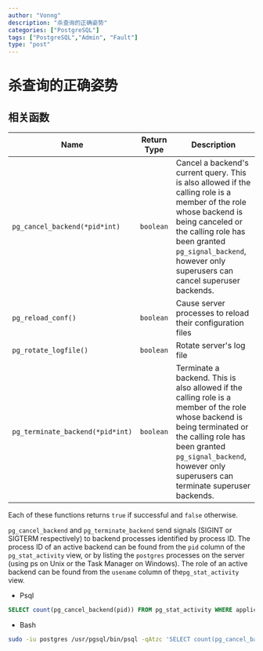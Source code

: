 ```yaml
---
author: "Vonng"
description: "杀查询的正确姿势"
categories: ["PostgreSQL"]
tags: ["PostgreSQL","Admin", "Fault"]
type: "post"
---
```




# 杀查询的正确姿势



## 相关函数



| Name                             | Return Type | Description                                                  |
| -------------------------------- | ----------- | ------------------------------------------------------------ |
| `pg_cancel_backend(*pid*int)`    | `boolean`   | Cancel a backend's current query. This is also allowed if the calling role is a member of the role whose backend is being canceled or the calling role has been granted `pg_signal_backend`, however only superusers can cancel superuser backends. |
| `pg_reload_conf()`               | `boolean`   | Cause server processes to reload their configuration files   |
| `pg_rotate_logfile()`            | `boolean`   | Rotate server's log file                                     |
| `pg_terminate_backend(*pid*int)` | `boolean`   | Terminate a backend. This is also allowed if the calling role is a member of the role whose backend is being terminated or the calling role has been granted `pg_signal_backend`, however only superusers can terminate superuser backends. |

Each of these functions returns `true` if successful and `false` otherwise.

`pg_cancel_backend` and `pg_terminate_backend` send signals (SIGINT or SIGTERM respectively) to backend processes identified by process ID. The process ID of an active backend can be found from the `pid` column of the `pg_stat_activity` view, or by listing the `postgres` processes on the server (using ps on Unix or the Task Manager on Windows). The role of an active backend can be found from the `usename` column of the`pg_stat_activity` view.



* Psql

```sql
SELECT count(pg_cancel_backend(pid)) FROM pg_stat_activity WHERE application_name !~'psql';
```



* Bash

```bash
sudo -iu postgres /usr/pgsql/bin/psql -qAtzc 'SELECT count(pg_cancel_backend(pid)) FROM pg_stat_activity WHERE application_name !~'"'psql';"
```

